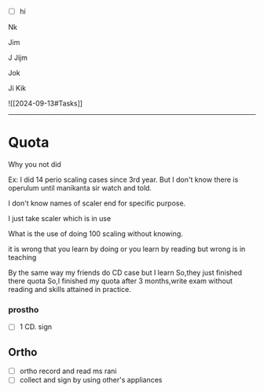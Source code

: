 - [ ] hi

Nk

Jim

J
Jijm

Jok



Ji
Kik


![[2024-09-13#Tasks]]


***

# Quota

Why you not did

Ex: I did 14 perio scaling cases since 3rd year. But I don't know there is operulum until manikanta sir watch and told.

I don't know names of scaler end for specific purpose.

I just take scaler which is in use


What is the use of doing 100 scaling without knowing.



it is wrong that you learn by doing or you learn by reading but wrong is in teaching 

By the same way my friends do CD case but I learn
So,they just finished there quota
So,I finished my quota after 3 months,write exam without reading and skills attained in practice.

### prostho
- [ ] 1 CD.  sign


## Ortho
- [ ] ortho record and read ms rani
- [ ] collect and sign by using other's appliances